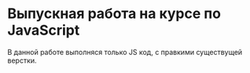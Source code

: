 # Выпускная работа на курсе по JavaScript 
В данной работе выполняся только JS код, с правкими существущей верстки.
